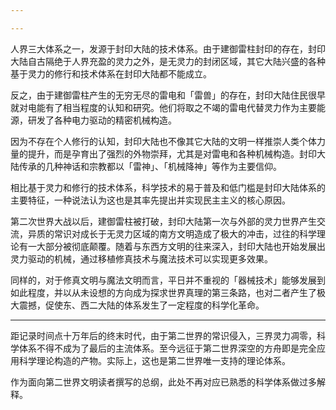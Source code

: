```yaml
---

---
```

人界三大体系之一，发源于封印大陆的技术体系。由于建御雷柱封印的存在，封印大陆自古隔绝于人界充盈的灵力之外，是无灵力的封闭区域，其它大陆兴盛的各种基于灵力的修行和技术体系在封印大陆都不能成立。

反之，由于建御雷柱产生的无穷无尽的雷电和「雷兽」的存在，封印大陆住民很早就对电能有了相当程度的认知和研究。他们将取之不竭的雷电代替灵力作为主要能源，研发了各种电力驱动的精密机械构造。

因为不存在个人修行的认知，封印大陆也不像其它大陆的文明一样推崇人类个体力量的提升，而是孕育出了强烈的外物崇拜，尤其是对雷电和各种机械构造。封印大陆传承的几种神话和宗教都以「雷神」、「机械降神」等作为主要信仰。

相比基于灵力和修行的技术体系，科学技术的易于普及和低门槛是封印大陆体系的主要特征，一种说法认为这也是其率先提出并实现民主主义的核心原因。

第二次世界大战以后，建御雷柱被打破，封印大陆第一次与外部的灵力世界产生交流，异质的常识对成长于无灵力区域的南方文明造成了极大的冲击，过往的科学理论有一大部分被彻底颠覆。随着与东西方文明的往来深入，封印大陆也开始发展出灵力驱动的机械，通过移植修真技术与魔法技术可以实现更多效果。

同样的，对于修真文明与魔法文明而言，平日并不重视的「器械技术」能够发展到如此程度，并以从未设想的方向成为探求世界真理的第三条路，也对二者产生了极大震撼，促使东、西二大陆的体系发生了一定程度的科学化革命。

---

距记录时间点十万年后的终末时代，由于第二世界的常识侵入，三界灵力凋零，科学体系不得不成为了最后的主流体系。至今远征于第二世界深空的方舟即是完全应用科学理论构造的产物。实际上，这也是第二世界唯一支持的理论体系。

作为面向第二世界文明读者撰写的总纲，此处不再对应已熟悉的科学体系做过多解释。